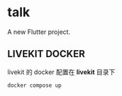 # talk

A new Flutter project.

## LIVEKIT DOCKER

livekit 的 docker 配置在 **livekit** 目录下

```shell
docker compose up
```
